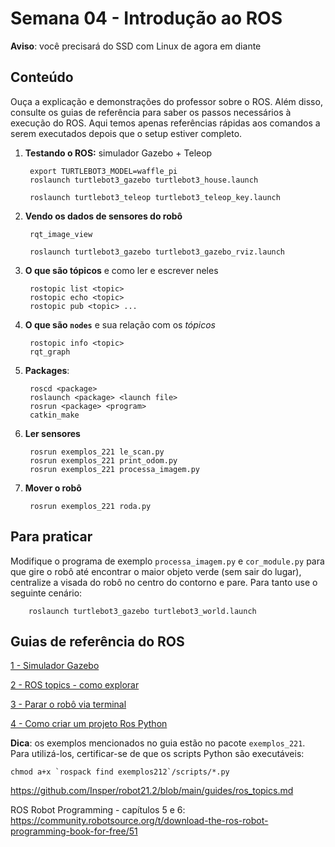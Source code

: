 # Semana 04 - Introdução ao ROS

**Aviso**: você precisará do SSD com Linux de agora em diante

## Conteúdo

Ouça a explicação e demonstrações do professor sobre o ROS. Além disso, consulte os guias de referência para saber os passos necessários à execução do ROS. Aqui temos apenas referências rápidas aos comandos a serem executados depois que o setup estiver completo.  

1. **Testando o ROS:** simulador Gazebo + Teleop
    
        export TURTLEBOT3_MODEL=waffle_pi
        roslaunch turtlebot3_gazebo turtlebot3_house.launch

        roslaunch turtlebot3_teleop turtlebot3_teleop_key.launch

1. **Vendo os dados de sensores do robô**
        
        rqt_image_view

        roslaunch turtlebot3_gazebo turtlebot3_gazebo_rviz.launch

1. **O que são tópicos** e como ler e escrever neles

        rostopic list <topic>
        rostopic echo <topic>
        rostopic pub <topic> ...

1. **O que são `nodes`** e sua relação com os *tópicos*

        rostopic info <topic>
        rqt_graph

1. **Packages**:

        roscd <package>
        roslaunch <package> <launch file>
        rosrun <package> <program>
        catkin_make

1. **Ler sensores**
        
        rosrun exemplos_221 le_scan.py
        rosrun exemplos_221 print_odom.py
        rosrun exemplos_221 processa_imagem.py
        
1. **Mover o robô**

        rosrun exemplos_221 roda.py

## Para praticar

Modifique o programa de exemplo `processa_imagem.py` e `cor_module.py` para que gire o robô até encontrar o maior objeto verde (sem sair do lugar), centralize a visada do robô no centro do contorno e pare. Para tanto use o seguinte cenário:

        roslaunch turtlebot3_gazebo turtlebot3_world.launch


## Guias de referência do ROS

[1 - Simulador Gazebo](./guides/simulador_ros.md)

[2 - ROS topics - como explorar](./guides/ros_topics.md)

[3 - Parar o robô via terminal](./guides/parar_robo.md)

[4 - Como criar um projeto Ros Python](./guides/projeto_rospython.md)

**Dica**: os exemplos mencionados no guia estão no pacote `exemplos_221`. Para utilizá-los, certificar-se de que os scripts Python são executáveis:

    chmod a+x `rospack find exemplos212`/scripts/*.py

https://github.com/Insper/robot21.2/blob/main/guides/ros_topics.md

ROS Robot Programming - capítulos 5 e 6: https://community.robotsource.org/t/download-the-ros-robot-programming-book-for-free/51





